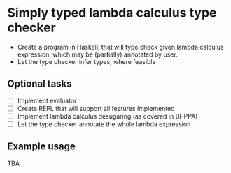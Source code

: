 # Simply typed lambda calculus type checker

- Create a program in Haskell, that will type check given lambda calculus
expression, which may be (partially) annotated by user.
- Let the type checker infer types, where feasible

## Optional tasks

* [ ] Implement evaluator
* [ ] Create REPL that will support all features implemented
* [ ] Implement lambda calculus desugaring (as covered in BI-PPA)
* [ ] Let the type checker annotate the whole lambda expression

## Example usage

TBA
